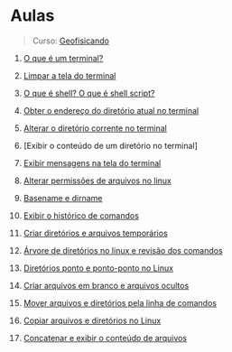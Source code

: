 # Aulas

> Curso: [Geofisicando](https://youtube.com/playlist?list=PLLCFxfe9wkl-k0w-c_1i4sdZPUYt0Yc2P)

1. [O que é um terminal?](./o-que-e-terminal/notes.md)

2. [Limpar a tela do terminal](./limpar-a-tela-do-terminal/notes.md)

3. [O que é shell? O que é shell script?](./o-que-e-shell-e-shell-script/notes.md)

4. [Obter o endereço do diretório atual no terminal](./obter-o-endereco-do-diretorio-atual-no-terminal/notes.md)

5. [Alterar o diretório corrente no terminal](./alterar-o-diretorio-corrente-no-terminal/notes.md)

6. [Exibir o conteúdo de um diretório no terminal]

7. [Exibir mensagens na tela do terminal](./exibir-mensagens-na-tela-do-terminal/notes.md)

8. [Alterar permissões de arquivos no linux](./alterar-permissoes-de-arquivos-no-linux/notes.md)

9. [Basename e dirname](./basename-e-dirname/notes.md)

10. [Exibir o histórico de comandos](./exibir-o-historico-de-comandos/notes.md)

11. [Criar diretórios e arquivos temporários](./criar-diretorios-e-arquivos-temporarios/notes.md)

12. [Árvore de diretórios no linux e revisão dos comandos](./arvore-de-diretorios-no-linux-e-revisao-dos-comandos/notes.md)

13. [Diretórios ponto e ponto-ponto no Linux](./diretorios-ponto-e-ponto-ponto-no-linux/notes.md)

14. [Criar arquivos em branco e arquivos ocultos](./criar-arquivos-em-branco-e-arquivos-ocultos/notes.md)

15. [Mover arquivos e diretórios pela linha de comandos](./mover-arquivos-e-diretorios-pela-linha-de-comando/notes.md)

16. [Copiar arquivos e diretórios no Linux](./copiar-arquivos-e-diretorios-no-linux/notes.md)

17. [Concatenar e exibir o conteúdo de arquivos](./concatenar-e-exibir-o-conteudo-de-arquivos/notes.md)